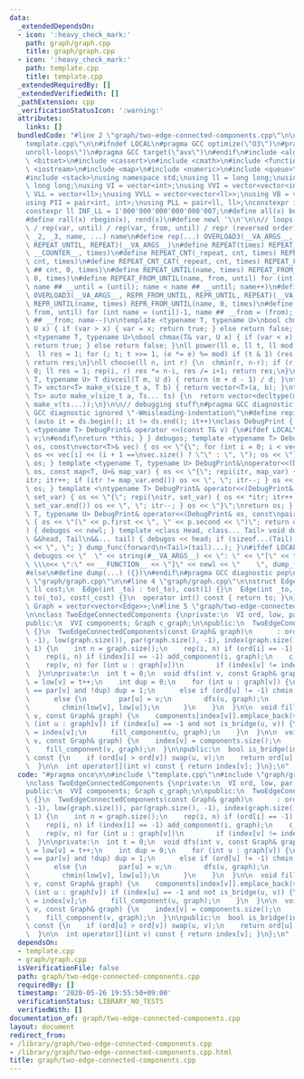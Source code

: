 ```yaml
---
data:
  _extendedDependsOn:
  - icon: ':heavy_check_mark:'
    path: graph/graph.cpp
    title: graph/graph.cpp
  - icon: ':heavy_check_mark:'
    path: template.cpp
    title: template.cpp
  _extendedRequiredBy: []
  _extendedVerifiedWith: []
  _pathExtension: cpp
  _verificationStatusIcon: ':warning:'
  attributes:
    links: []
  bundledCode: "#line 2 \"graph/two-edge-connected-components.cpp\"\n\n#line 2 \"\
    template.cpp\"\n\n#ifndef LOCAL\n#pragma GCC optimize(\"O3\")\n#pragma GCC optimize(\"\
    unroll-loops\")\n#pragma GCC target(\"avx\")\n#endif\n#include <algorithm>\n#include\
    \ <bitset>\n#include <cassert>\n#include <cmath>\n#include <functional>\n#include\
    \ <iostream>\n#include <map>\n#include <numeric>\n#include <queue>\n#include <set>\n\
    #include <stack>\nusing namespace std;\nusing ll = long long;\nusing ull = unsigned\
    \ long long;\nusing VI = vector<int>;\nusing VVI = vector<vector<int>>;\nusing\
    \ VLL = vector<ll>;\nusing VVLL = vector<vector<ll>>;\nusing VB = vector<bool>;\n\
    using PII = pair<int, int>;\nusing PLL = pair<ll, ll>;\nconstexpr int INF = 1000000007;\n\
    constexpr ll INF_LL = 1'000'000'000'000'000'007;\n#define all(x) begin(x), end(x)\n\
    #define rall(x) rbegin(x), rend(x)\n#define newl '\\n'\n\n// loops rep(until)\
    \ / rep(var, until) / rep(var, from, until) / repr (reversed order)\n#define OVERLOAD3(_1,\
    \ _2, _3, name, ...) name\n#define rep(...) OVERLOAD3(__VA_ARGS__, REPEAT_FROM_UNTIL,\
    \ REPEAT_UNTIL, REPEAT)(__VA_ARGS__)\n#define REPEAT(times) REPEAT_CNT(_repeat,\
    \ __COUNTER__, times)\n#define REPEAT_CNT(_repeat, cnt, times) REPEAT_CNT_CAT(_repeat,\
    \ cnt, times)\n#define REPEAT_CNT_CAT(_repeat, cnt, times) REPEAT_FROM_UNTIL(_repeat\
    \ ## cnt, 0, times)\n#define REPEAT_UNTIL(name, times) REPEAT_FROM_UNTIL(name,\
    \ 0, times)\n#define REPEAT_FROM_UNTIL(name, from, until) for (int name = from,\
    \ name ## __until = (until); name < name ## __until; name++)\n#define repr(...)\
    \ OVERLOAD3(__VA_ARGS__, REPR_FROM_UNTIL, REPR_UNTIL, REPEAT)(__VA_ARGS__)\n#define\
    \ REPR_UNTIL(name, times) REPR_FROM_UNTIL(name, 0, times)\n#define REPR_FROM_UNTIL(name,\
    \ from, until) for (int name = (until)-1, name ## __from = (from); name >= name\
    \ ## __from; name--)\n\ntemplate <typename T, typename U>\nbool chmin(T& var,\
    \ U x) { if (var > x) { var = x; return true; } else return false; }\ntemplate\
    \ <typename T, typename U>\nbool chmax(T& var, U x) { if (var < x) { var = x;\
    \ return true; } else return false; }\nll power(ll e, ll t, ll mod = INF_LL) {\n\
    \  ll res = 1; for (; t; t >>= 1, (e *= e) %= mod) if (t & 1) (res *= e) %= mod;\
    \ return res;\n}\nll choose(ll n, int r) {\n  chmin(r, n-r); if (r < 0) return\
    \ 0; ll res = 1; rep(i, r) res *= n-i, res /= i+1; return res;\n}\ntemplate <typename\
    \ T, typename U> T divceil(T m, U d) { return (m + d - 1) / d; }\ntemplate <typename\
    \ T> vector<T> make_v(size_t a, T b) { return vector<T>(a, b); }\ntemplate <typename...\
    \ Ts> auto make_v(size_t a, Ts... ts) {\n  return vector<decltype(make_v(ts...))>(a,\
    \ make_v(ts...));\n}\n\n// debugging stuff\n#pragma GCC diagnostic push\n#pragma\
    \ GCC diagnostic ignored \"-Wmisleading-indentation\"\n#define repi(it, ds) for\
    \ (auto it = ds.begin(); it != ds.end(); it++)\nclass DebugPrint { public: template\
    \ <typename T> DebugPrint& operator <<(const T& v) {\n#ifdef LOCAL\n    cerr <<\
    \ v;\n#endif\nreturn *this; } } debugos; template <typename T> DebugPrint& operator<<(DebugPrint&\
    \ os, const\nvector<T>& vec) { os << \"{\"; for (int i = 0; i < vec.size(); i++)\
    \ os << vec[i] << (i + 1 ==\nvec.size() ? \"\" : \", \"); os << \"}\"; return\
    \ os; } template <typename T, typename U> DebugPrint&\noperator<<(DebugPrint&\
    \ os, const map<T, U>& map_var) { os << \"{\"; repi(itr, map_var) { os << *\n\
    itr; itr++; if (itr != map_var.end()) os << \", \"; itr--; } os << \"}\"; return\
    \ os; } template <\ntypename T> DebugPrint& operator<<(DebugPrint& os, const set<T>&\
    \ set_var) { os << \"{\"; repi(\nitr, set_var) { os << *itr; itr++; if (itr !=\
    \ set_var.end()) os << \", \"; itr--; } os << \"}\";\nreturn os; } template <typename\
    \ T, typename U> DebugPrint& operator<<(DebugPrint& os, const\npair<T, U>& p)\
    \ { os << \"(\" << p.first << \", \" << p.second << \")\"; return os; } void dump_func(\n\
    ) { debugos << newl; } template <class Head, class... Tail> void dump_func(Head\
    \ &&head, Tail\n&&... tail) { debugos << head; if (sizeof...(Tail) > 0) { debugos\
    \ << \", \"; } dump_func(forward\n<Tail>(tail)...); }\n#ifdef LOCAL\n#define dump(...)\
    \ debugos << \"  \" << string(#__VA_ARGS__) << \": \" << \"[\" << to_string(__LINE__)\
    \ \\\n<< \":\" << __FUNCTION__ << \"]\" << newl << \"    \", dump_func(__VA_ARGS__)\n\
    #else\n#define dump(...) ({})\n#endif\n#pragma GCC diagnostic pop\n\n\n#line 2\
    \ \"graph/graph.cpp\"\n\n#line 4 \"graph/graph.cpp\"\n\nstruct Edge {\n  int to;\
    \ ll cost;\n  Edge(int _to) : to(_to), cost(1) {}\n  Edge(int _to, ll _cost) :\
    \ to(_to), cost(_cost) {}\n  operator int() const { return to; }\n};\n\nusing\
    \ Graph = vector<vector<Edge>>;\n#line 5 \"graph/two-edge-connected-components.cpp\"\
    \n\nclass TwoEdgeConnectedComponents {\nprivate:\n  VI ord, low, par, index, sz;\n\
    public:\n  VVI components; Graph c_graph;\n\npublic:\n  TwoEdgeConnectedComponents()\
    \ {}\n  TwoEdgeConnectedComponents(const Graph& graph)\n      : ord(graph.size(),\
    \ -1), low(graph.size()), par(graph.size(), -1), index(graph.size(), -1), sz(graph.size(),\
    \ 1) {\n    int n = graph.size();\n    rep(i, n) if (ord[i] == -1) dfs(i, graph);\n\
    \    rep(i, n) if (index[i] == -1) add_component(i, graph);\n    c_graph = Graph(components.size());\n\
    \    rep(v, n) for (int u : graph[v])\n        if (index[v] != index[u]) c_graph[index[v]].emplace_back(index[u]);\n\
    \  }\n\nprivate:\n  int t = 0;\n  void dfs(int v, const Graph& graph) {\n    ord[v]\
    \ = low[v] = t++;\n    int dup = 0;\n    for (int u : graph[v]) {\n      if (u\
    \ == par[v] and !dup) dup = 1;\n      else if (ord[u] != -1) chmin(low[v], ord[u]);\n\
    \      else {\n        par[u] = v;\n        dfs(u, graph);\n        sz[v] += sz[u];\n\
    \        chmin(low[v], low[u]);\n      }\n    }\n  }\n\n  void fill_component(int\
    \ v, const Graph& graph) {\n    components[index[v]].emplace_back(v);\n    for\
    \ (int u : graph[v]) if (index[u] == -1 and not is_bridge(u, v)) {\n      index[u]\
    \ = index[v];\n      fill_component(u, graph);\n    }\n  }\n\n  void add_component(int\
    \ v, const Graph& graph) {\n    index[v] = components.size();\n    components.emplace_back();\n\
    \    fill_component(v, graph);\n  }\n\npublic:\n  bool is_bridge(int u, int v)\
    \ const {\n    if (ord[u] > ord[v]) swap(u, v);\n    return ord[u] < low[v];\n\
    \  }\n\n  int operator[](int v) const { return index[v]; }\n};\n"
  code: "#pragma once\n\n#include \"template.cpp\"\n#include \"graph/graph.cpp\"\n\
    \nclass TwoEdgeConnectedComponents {\nprivate:\n  VI ord, low, par, index, sz;\n\
    public:\n  VVI components; Graph c_graph;\n\npublic:\n  TwoEdgeConnectedComponents()\
    \ {}\n  TwoEdgeConnectedComponents(const Graph& graph)\n      : ord(graph.size(),\
    \ -1), low(graph.size()), par(graph.size(), -1), index(graph.size(), -1), sz(graph.size(),\
    \ 1) {\n    int n = graph.size();\n    rep(i, n) if (ord[i] == -1) dfs(i, graph);\n\
    \    rep(i, n) if (index[i] == -1) add_component(i, graph);\n    c_graph = Graph(components.size());\n\
    \    rep(v, n) for (int u : graph[v])\n        if (index[v] != index[u]) c_graph[index[v]].emplace_back(index[u]);\n\
    \  }\n\nprivate:\n  int t = 0;\n  void dfs(int v, const Graph& graph) {\n    ord[v]\
    \ = low[v] = t++;\n    int dup = 0;\n    for (int u : graph[v]) {\n      if (u\
    \ == par[v] and !dup) dup = 1;\n      else if (ord[u] != -1) chmin(low[v], ord[u]);\n\
    \      else {\n        par[u] = v;\n        dfs(u, graph);\n        sz[v] += sz[u];\n\
    \        chmin(low[v], low[u]);\n      }\n    }\n  }\n\n  void fill_component(int\
    \ v, const Graph& graph) {\n    components[index[v]].emplace_back(v);\n    for\
    \ (int u : graph[v]) if (index[u] == -1 and not is_bridge(u, v)) {\n      index[u]\
    \ = index[v];\n      fill_component(u, graph);\n    }\n  }\n\n  void add_component(int\
    \ v, const Graph& graph) {\n    index[v] = components.size();\n    components.emplace_back();\n\
    \    fill_component(v, graph);\n  }\n\npublic:\n  bool is_bridge(int u, int v)\
    \ const {\n    if (ord[u] > ord[v]) swap(u, v);\n    return ord[u] < low[v];\n\
    \  }\n\n  int operator[](int v) const { return index[v]; }\n};\n"
  dependsOn:
  - template.cpp
  - graph/graph.cpp
  isVerificationFile: false
  path: graph/two-edge-connected-components.cpp
  requiredBy: []
  timestamp: '2020-05-26 19:55:50+09:00'
  verificationStatus: LIBRARY_NO_TESTS
  verifiedWith: []
documentation_of: graph/two-edge-connected-components.cpp
layout: document
redirect_from:
- /library/graph/two-edge-connected-components.cpp
- /library/graph/two-edge-connected-components.cpp.html
title: graph/two-edge-connected-components.cpp
---
```

